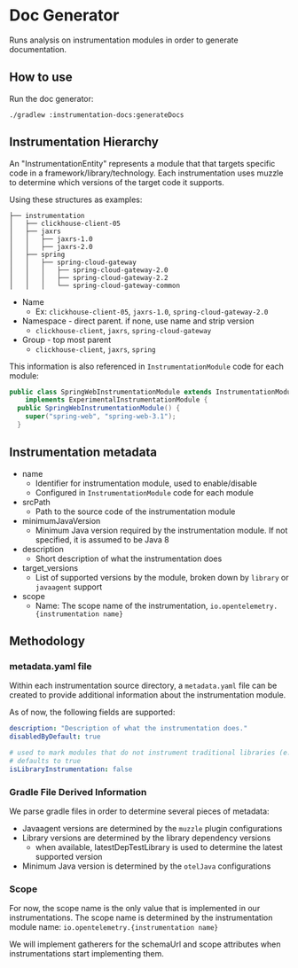 # Doc Generator

Runs analysis on instrumentation modules in order to generate documentation.

## How to use

Run the doc generator:

`./gradlew :instrumentation-docs:generateDocs`

## Instrumentation Hierarchy

An "InstrumentationEntity" represents a module that that targets specific code in a framework/library/technology.
Each instrumentation uses muzzle to determine which versions of the target code it supports.

Using these structures as examples:

```
├── instrumentation
│   ├── clickhouse-client-05
│   ├── jaxrs
│   │   ├── jaxrs-1.0
│   │   ├── jaxrs-2.0
│   ├── spring
│   │   ├── spring-cloud-gateway
│   │   │   ├── spring-cloud-gateway-2.0
│   │   │   ├── spring-cloud-gateway-2.2
│   │   │   └── spring-cloud-gateway-common
```

* Name
  * Ex: `clickhouse-client-05`, `jaxrs-1.0`, `spring-cloud-gateway-2.0`
* Namespace - direct parent. if none, use name and strip version
  * `clickhouse-client`, `jaxrs`, `spring-cloud-gateway`
* Group - top most parent
  * `clickhouse-client`, `jaxrs`, `spring`

This information is also referenced in `InstrumentationModule` code for each module:

```java
public class SpringWebInstrumentationModule extends InstrumentationModule
    implements ExperimentalInstrumentationModule {
  public SpringWebInstrumentationModule() {
    super("spring-web", "spring-web-3.1");
  }
```

## Instrumentation metadata

* name
  * Identifier for instrumentation module, used to enable/disable
  * Configured in `InstrumentationModule` code for each module
* srcPath
  * Path to the source code of the instrumentation module
* minimumJavaVersion
  * Minimum Java version required by the instrumentation module. If not specified, it is assumed to
    be Java 8
* description
  * Short description of what the instrumentation does
* target_versions
  * List of supported versions by the module, broken down by `library` or `javaagent` support
* scope
  * Name: The scope name of the instrumentation, `io.opentelemetry.{instrumentation name}`

## Methodology

### metadata.yaml file

Within each instrumentation source directory, a `metadata.yaml` file can be created to provide
additional information about the instrumentation module.

As of now, the following fields are supported:

```yaml
description: "Description of what the instrumentation does."
disabledByDefault: true

# used to mark modules that do not instrument traditional libraries (e.g. methods, annotations)
# defaults to true
isLibraryInstrumentation: false
```

### Gradle File Derived Information

We parse gradle files in order to determine several pieces of metadata:

- Javaagent versions are determined by the `muzzle` plugin configurations
- Library versions are determined by the library dependency versions
  - when available, latestDepTestLibrary is used to determine the latest supported version
- Minimum Java version is determined by the `otelJava` configurations

### Scope

For now, the scope name is the only value that is implemented in our instrumentations. The scope
name is determined by the instrumentation module name:  `io.opentelemetry.{instrumentation name}`

We will implement gatherers for the schemaUrl and scope attributes when instrumentations start
implementing them.
